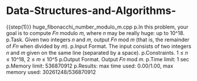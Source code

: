 # Data-Structures-and-Algorithms-

{{step(1)}} huge_fibonacchi_number_modulo_m.cpp
p.In this problem, your goal is to compute 𝐹𝑛 modulo 𝑚, where 𝑛 may be really huge: up to 10^18. 
p.Task. Given two integers 𝑛 and 𝑚, output 𝐹𝑛 mod 𝑚 (that is, the remainder of 𝐹𝑛 when divided by 𝑚).
p.Input Format. The input consists of two integers 𝑛 and 𝑚 given on the same line (separated by a space).
p.Constraints. 1 ≤ 𝑛 ≤ 10^18, 2 ≤ 𝑚 ≤ 10^5
p.Output Format. Output 𝐹𝑛 mod 𝑚.
p.Time limit: 1 sec
p.Memory limit: 536870912
p.Results: max time used: 0.00/1.00, max memory used: 30261248/536870912
